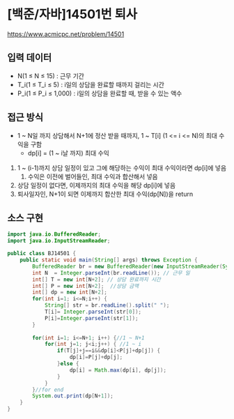 # [백준/자바]14501번 퇴사

https://www.acmicpc.net/problem/14501



## 입력 데이터

- N(1 ≤ N ≤ 15) : 근무 기간
- T_i(1 ≤ T_i ≤ 5) : i일의 상담을 완료할 때까지 걸리는 시간 
- P_i(1 ≤ P_i ≤ 1,000) : i일의 상담을 완료할 때, 받을 수 있는 액수 



## 접근 방식 

- 1 ~ N일 까지 상담해서 N+1에 정산 받을 때까지, 1 ~ T[i] (1 <= i <= N)의 최대 수익을 구함
  - dp[i] = (1 ~ i날 까지) 최대 수익



1. 1 ~ (i-1)까지 상담 일정이 있고 그에 해당하는 수익이 최대 수익이라면 dp[i]에 넣음
   1. 수익은 이전에 벌어들인, 최대 수익과 합산해서 넣음  
2. 상담 일정이 없다면, 이제까지의 최대 수익을 해당 dp[i]에 넣음 
3. 퇴사일자인, N+1이 되면 이제까지 합산한 최대 수익(dp[N])을 return 



## 소스 구현

```java
import java.io.BufferedReader;
import java.io.InputStreamReader;

public class BJ14501 {
	public static void main(String[] args) throws Exception {
		BufferedReader br = new BufferedReader(new InputStreamReader(System.in));
		int N  = Integer.parseInt(br.readLine()); // 근무 일 
		int[] T = new int[N+2]; // 상담 완료까지 시간 
		int[] P = new int[N+2];  //상담 금액 
		int[] dp = new int[N+2];
		for(int i=1; i<=N;i++) {
			String[] str = br.readLine().split(" ");
			T[i]= Integer.parseInt(str[0]);
			P[i]=Integer.parseInt(str[1]);
		}
		
		for(int i=1; i<=N+1; i++) {//1 ~ N+1
			for(int j=1; j<i;j++) { //1 ~ i
				if(T[j]+j==i&&dp[i]<P[j]+dp[j]) {
					dp[i]=P[j]+dp[j];
				}else {
					dp[i] = Math.max(dp[i], dp[j]);
				}	
			}
		}//for end 
		System.out.print(dp[N+1]);
	}
}
```

